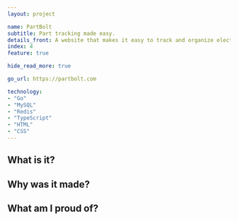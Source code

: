 ```yaml
---
layout: project

name: PartBolt
subtitle: Part tracking made easy.
details_front: A website that makes it easy to track and organize electronic components.
index: 4
feature: true

hide_read_more: true

go_url: https://partbolt.com

technology:
- "Go"
- "MySQL"
- "Redis"
- "TypeScript"
- "HTML"
- "CSS"
---
```

## What is it?

## Why was it made?

## What am I proud of?